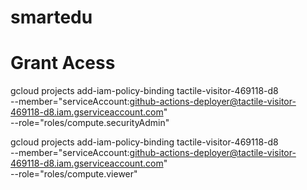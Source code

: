 # smartedu
# Grant Acess
 gcloud projects add-iam-policy-binding tactile-visitor-469118-d8 \
  --member="serviceAccount:github-actions-deployer@tactile-visitor-469118-d8.iam.gserviceaccount.com" \
  --role="roles/compute.securityAdmin"

gcloud projects add-iam-policy-binding tactile-visitor-469118-d8 \
  --member="serviceAccount:github-actions-deployer@tactile-visitor-469118-d8.iam.gserviceaccount.com" \
  --role="roles/compute.viewer"

